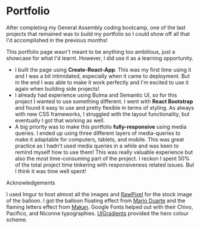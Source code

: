 # Portfolio

After completing my General Assembly coding bootcamp, one of the last projects that remained was to build my portfolio so I could show off all that I'd accomplished in the previous months!

This portfolio page wasn't meant to be anything too ambitious, just a showcase for what I'd learnt. However, I did use it as a learning opportunity.

* I built the page using **Create-React-App**. This was my first time using it and I was a bit intimidated, especially when it came to deployment. But in the end I was able to make it work perfectly and I'm excited to use it again when building side projects!
* I already had experience using Bulma and Semantic UI, so for this project I wanted to use something different. I went with **React Bootstrap** and found it easy to use and pretty flexible in terms of styling. As always with new CSS frameworks, I struggled with the layout functionality, but eventually I got that working as well.
* A big priority was to make this portfolio **fully-responsive** using media queries. I ended up using three different layers of media-queries to make it adaptable for computers, tablets, and mobile. This was great practice as I hadn't used media queries in a while and was keen to remind myself how to use them! This was really valuable experience but also the most time-consuming part of the project. I reckon I spent 50% of the total project time tinkering with responsiveness related issues. But I think it was time well spent!

Acknowledgements

I used Imgur to host almost all the images and <a href="https://www.rawpixel.com/?sort=shuffle&page=1&feed=creative-feed">RawPixel</a> for the stock image of the balloon. I got the balloon floating effect from <a href="https://codepen.io/MarioDesigns/pen/woJgeo?editors=1100 ">Mario Duarte</a> and the flaming letters effect from <a href="https://codepen.io/makan/pen/yyjRZx?editors=1100">Makan</a>. Google Fonts helped out with their Chivo, Pacifico, and Niconne typographies. <a href="https://uigradients.com/">UIGradients</a> provided the hero colour scheme.  

